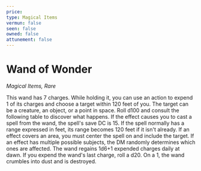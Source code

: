 ```yaml
---
price: 
type: Magical Items
vermun: false
seen: false
owned: false
attunement: false
---
```

# Wand of Wonder

*Magical Items, Rare*

This wand has 7 charges. While holding it, you can use an action to expend 1 of its charges and choose a target within 120 feet of you. The target can be a creature, an object, or a point in space. Roll d100 and consult the following table to discover what happens. If the effect causes you to cast a spell from the wand, the spell's save DC is 15. If the spell normally has a range expressed in feet, its range becomes 120 feet if it isn't already. If an effect covers an area, you must center the spell on and include the target. If an effect has multiple possible subjects, the DM randomly determines which ones are affected. The wand regains 1d6+1 expended charges daily at dawn. If you expend the wand's last charge, roll a d20. On a 1, the wand crumbles into dust and is destroyed.